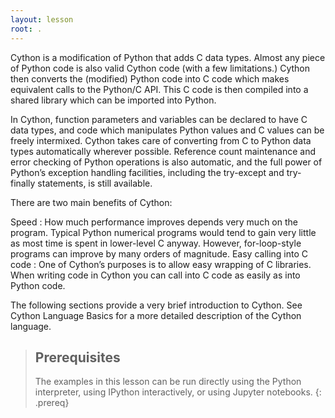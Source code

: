 ```yaml
---
layout: lesson
root: .
---
```

Cython is a modification of Python that adds C data types. Almost any piece of Python code is also valid Cython code (with a few limitations.) 
Cython then converts the (modified) Python code into C code which makes equivalent calls to the Python/C API. This C code is then compiled 
into a shared library which can be imported into Python.

In Cython, function parameters and variables can be declared to have C data types, and code which manipulates Python values and C values can 
be freely intermixed. Cython takes care of converting from C to Python data types automatically wherever possible. Reference count maintenance 
and error checking of Python operations is also automatic, and the full power of Python’s exception handling facilities, including the 
try-except and try-finally statements, is still available.

There are two main benefits of Cython:

Speed
: How much performance improves depends very much on the program. Typical Python numerical programs would tend to gain very little as most 
time is spent in lower-level C anyway. However, for-loop-style programs can improve by many orders of magnitude.
Easy calling into C code
: One of Cython’s purposes is to allow easy wrapping of C libraries. When writing code in Cython you can call into C code as easily as into 
Python code.

The following sections provide a very brief introduction to Cython. See Cython Language Basics for a more detailed description of the Cython 
language.

> ## Prerequisites
>
> The examples in this lesson can be run directly using the Python interpreter, using IPython interactively, 
> or using Jupyter notebooks.
{: .prereq}

